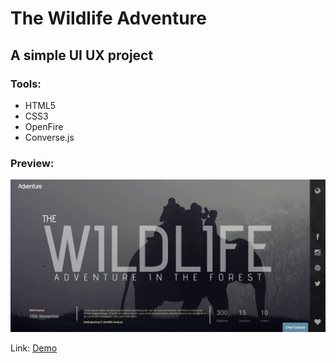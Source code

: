 # The Wildlife Adventure
## A simple UI UX project

### Tools:
* HTML5
* CSS3
* OpenFire
* Converse.js

### Preview:
![Alt text](https://raw.githubusercontent.com/debojyotiroy13/WildlifeAdventure/master/wildlife.png)


Link: [Demo](https://debojyotiroy13.github.io/WildlifeAdventure/)
